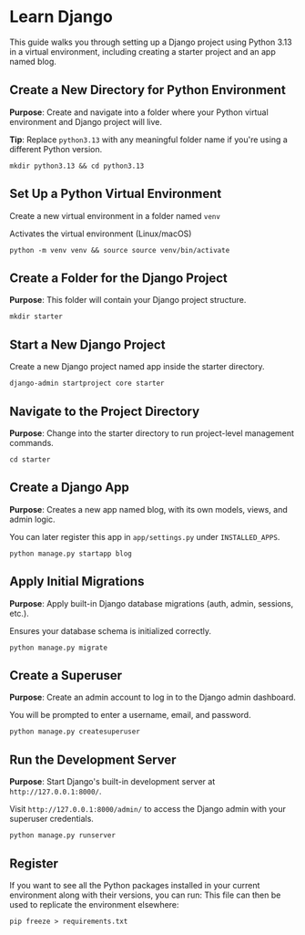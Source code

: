 # Learn Django

This guide walks you through setting up a Django project using Python 3.13 in a virtual environment, including creating a starter project and an app named blog.

## Create a New Directory for Python Environment

**Purpose**: Create and navigate into a folder where your Python virtual environment and Django project will live.

**Tip**: Replace `python3.13` with any meaningful folder name if you're using a different Python version.

```shell
mkdir python3.13 && cd python3.13
```

## Set Up a Python Virtual Environment

Create a new virtual environment in a folder named `venv`

Activates the virtual environment (Linux/macOS)

````shell
python -m venv venv && source source venv/bin/activate
````

## Create a Folder for the Django Project

**Purpose**: This folder will contain your Django project structure.

```shell
mkdir starter
```

## Start a New Django Project

Create a new Django project named app inside the starter directory.

```shell
django-admin startproject core starter
```

## Navigate to the Project Directory

**Purpose**: Change into the starter directory to run project-level management commands.

```shell
cd starter
```

## Create a Django App

**Purpose**: Creates a new app named blog, with its own models, views, and admin logic.

You can later register this app in `app/settings.py` under `INSTALLED_APPS`.

```shell
python manage.py startapp blog
```

## Apply Initial Migrations

**Purpose**: Apply built-in Django database migrations (auth, admin, sessions, etc.).

Ensures your database schema is initialized correctly.

```shell
python manage.py migrate
```

## Create a Superuser

**Purpose**: Create an admin account to log in to the Django admin dashboard.

You will be prompted to enter a username, email, and password.

```shell
python manage.py createsuperuser
```

## Run the Development Server

**Purpose**: Start Django's built-in development server at `http://127.0.0.1:8000/`.

Visit `http://127.0.0.1:8000/admin/` to access the Django admin with your superuser credentials.

```shell
python manage.py runserver
```


## Register
If you want to see all the Python packages installed in your current environment along with their versions, you can run: This file can then be used to replicate the environment elsewhere:
```shell
pip freeze > requirements.txt
```
